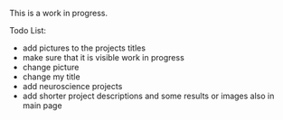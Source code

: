 This is a work in progress.

Todo List:

- add pictures to the projects titles
- make sure that it is visible work in progress
- change picture 
- change my title 
- add neuroscience projects
- add shorter project descriptions and some results or images also in main page